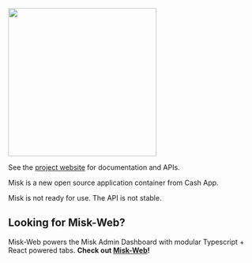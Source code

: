 <img src="https://github.com/cashapp/misk/raw/master/misk.png" width="300">

See the [project website][misk] for documentation and APIs.

Misk is a new open source application container from Cash App.

Misk is not ready for use. The API is not stable.

## Looking for Misk-Web?
Misk-Web powers the Misk Admin Dashboard with modular Typescript + React powered tabs. 
**Check out [Misk-Web][miskweb]!**

[misk]: https://cashapp.github.io/misk/
[miskweb]: https://cashapp.github.io/misk-web/
